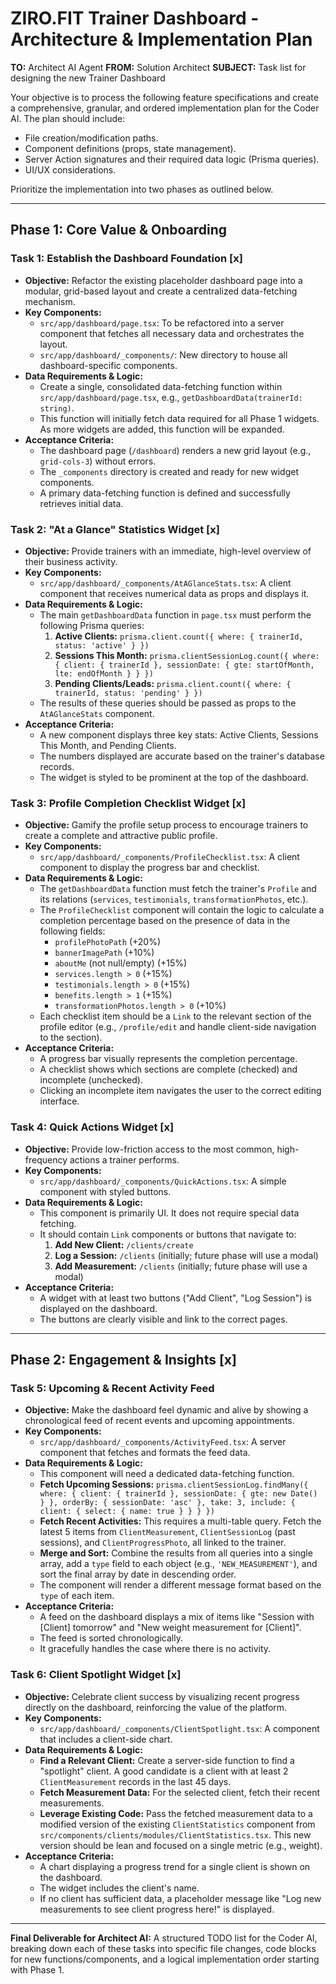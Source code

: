 
# ZIRO.FIT Trainer Dashboard - Architecture & Implementation Plan

**TO:** Architect AI Agent
**FROM:** Solution Architect
**SUBJECT:** Task list for designing the new Trainer Dashboard

Your objective is to process the following feature specifications and create a comprehensive, granular, and ordered implementation plan for the Coder AI. The plan should include:

*   File creation/modification paths.
*   Component definitions (props, state management).
*   Server Action signatures and their required data logic (Prisma queries).
*   UI/UX considerations.

Prioritize the implementation into two phases as outlined below.

---

## Phase 1: Core Value & Onboarding

### Task 1: Establish the Dashboard Foundation [x]

*   **Objective:** Refactor the existing placeholder dashboard page into a modular, grid-based layout and create a centralized data-fetching mechanism.
*   **Key Components:**
    *   `src/app/dashboard/page.tsx`: To be refactored into a server component that fetches all necessary data and orchestrates the layout.
    *   `src/app/dashboard/_components/`: New directory to house all dashboard-specific components.
*   **Data Requirements & Logic:**
    *   Create a single, consolidated data-fetching function within `src/app/dashboard/page.tsx`, e.g., `getDashboardData(trainerId: string)`.
    *   This function will initially fetch data required for all Phase 1 widgets. As more widgets are added, this function will be expanded.
*   **Acceptance Criteria:**
    *   The dashboard page (`/dashboard`) renders a new grid layout (e.g., `grid-cols-3`) without errors.
    *   The `_components` directory is created and ready for new widget components.
    *   A primary data-fetching function is defined and successfully retrieves initial data.

### Task 2: "At a Glance" Statistics Widget [x]

*   **Objective:** Provide trainers with an immediate, high-level overview of their business activity.
*   **Key Components:**
    *   `src/app/dashboard/_components/AtAGlanceStats.tsx`: A client component that receives numerical data as props and displays it.
*   **Data Requirements & Logic:**
    *   The main `getDashboardData` function in `page.tsx` must perform the following Prisma queries:
        1.  **Active Clients:** `prisma.client.count({ where: { trainerId, status: 'active' } })`
        2.  **Sessions This Month:** `prisma.clientSessionLog.count({ where: { client: { trainerId }, sessionDate: { gte: startOfMonth, lte: endOfMonth } } })`
        3.  **Pending Clients/Leads:** `prisma.client.count({ where: { trainerId, status: 'pending' } })`
    *   The results of these queries should be passed as props to the `AtAGlanceStats` component.
*   **Acceptance Criteria:**
    *   A new component displays three key stats: Active Clients, Sessions This Month, and Pending Clients.
    *   The numbers displayed are accurate based on the trainer's database records.
    *   The widget is styled to be prominent at the top of the dashboard.

### Task 3: Profile Completion Checklist Widget [x]

*   **Objective:** Gamify the profile setup process to encourage trainers to create a complete and attractive public profile.
*   **Key Components:**
    *   `src/app/dashboard/_components/ProfileChecklist.tsx`: A client component to display the progress bar and checklist.
*   **Data Requirements & Logic:**
    *   The `getDashboardData` function must fetch the trainer's `Profile` and its relations (`services`, `testimonials`, `transformationPhotos`, etc.).
    *   The `ProfileChecklist` component will contain the logic to calculate a completion percentage based on the presence of data in the following fields:
        *   `profilePhotoPath` (+20%)
        *   `bannerImagePath` (+10%)
        *   `aboutMe` (not null/empty) (+15%)
        *   `services.length > 0` (+15%)
        *   `testimonials.length > 0` (+15%)
        *   `benefits.length > 1` (+15%)
        *   `transformationPhotos.length > 0` (+10%)
    *   Each checklist item should be a `Link` to the relevant section of the profile editor (e.g., `/profile/edit` and handle client-side navigation to the section).
*   **Acceptance Criteria:**
    *   A progress bar visually represents the completion percentage.
    *   A checklist shows which sections are complete (checked) and incomplete (unchecked).
    *   Clicking an incomplete item navigates the user to the correct editing interface.

### Task 4: Quick Actions Widget [x]

*   **Objective:** Provide low-friction access to the most common, high-frequency actions a trainer performs.
*   **Key Components:**
    *   `src/app/dashboard/_components/QuickActions.tsx`: A simple component with styled buttons.
*   **Data Requirements & Logic:**
    *   This component is primarily UI. It does not require special data fetching.
    *   It should contain `Link` components or buttons that navigate to:
        1.  **Add New Client:** `/clients/create`
        2.  **Log a Session:** `/clients` (initially; future phase will use a modal)
        3.  **Add Measurement:** `/clients` (initially; future phase will use a modal)
*   **Acceptance Criteria:**
    *   A widget with at least two buttons ("Add Client", "Log Session") is displayed on the dashboard.
    *   The buttons are clearly visible and link to the correct pages.

---

## Phase 2: Engagement & Insights [x]

### Task 5: Upcoming & Recent Activity Feed

*   **Objective:** Make the dashboard feel dynamic and alive by showing a chronological feed of recent events and upcoming appointments.
*   **Key Components:**
    *   `src/app/dashboard/_components/ActivityFeed.tsx`: A server component that fetches and formats the feed data.
*   **Data Requirements & Logic:**
    *   This component will need a dedicated data-fetching function.
    *   **Fetch Upcoming Sessions:** `prisma.clientSessionLog.findMany({ where: { client: { trainerId }, sessionDate: { gte: new Date() } }, orderBy: { sessionDate: 'asc' }, take: 3, include: { client: { select: { name: true } } } })`
    *   **Fetch Recent Activities:** This requires a multi-table query. Fetch the latest 5 items from `ClientMeasurement`, `ClientSessionLog` (past sessions), and `ClientProgressPhoto`, all linked to the trainer.
    *   **Merge and Sort:** Combine the results from all queries into a single array, add a `type` field to each object (e.g., `'NEW_MEASUREMENT'`), and sort the final array by date in descending order.
    *   The component will render a different message format based on the `type` of each item.
*   **Acceptance Criteria:**
    *   A feed on the dashboard displays a mix of items like "Session with [Client] tomorrow" and "New weight measurement for [Client]".
    *   The feed is sorted chronologically.
    *   It gracefully handles the case where there is no activity.

### Task 6: Client Spotlight Widget [x]

*   **Objective:** Celebrate client success by visualizing recent progress directly on the dashboard, reinforcing the value of the platform.
*   **Key Components:**
    *   `src/app/dashboard/_components/ClientSpotlight.tsx`: A component that includes a client-side chart.
*   **Data Requirements & Logic:**
    *   **Find a Relevant Client:** Create a server-side function to find a "spotlight" client. A good candidate is a client with at least 2 `ClientMeasurement` records in the last 45 days.
    *   **Fetch Measurement Data:** For the selected client, fetch their recent measurements.
    *   **Leverage Existing Code:** Pass the fetched measurement data to a modified version of the existing `ClientStatistics` component from `src/components/clients/modules/ClientStatistics.tsx`. This new version should be lean and focused on a single metric (e.g., weight).
*   **Acceptance Criteria:**
    *   A chart displaying a progress trend for a single client is shown on the dashboard.
    *   The widget includes the client's name.
    *   If no client has sufficient data, a placeholder message like "Log new measurements to see client progress here!" is displayed.

---

**Final Deliverable for Architect AI:** A structured TODO list for the Coder AI, breaking down each of these tasks into specific file changes, code blocks for new functions/components, and a logical implementation order starting with Phase 1.